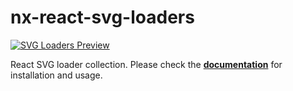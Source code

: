 # nx-react-svg-loaders

[![SVG Loaders Preview](https://github.com/ngeenx/nx-svg-loaders/blob/main/docs/static/img/nx-svg-loaders-preview.gif?raw=true)](https://ngeenx.github.io/nx-svg-loaders/)

React SVG loader collection. Please check the **[documentation](https://ngeenx.github.io/nx-svg-loaders/docs/category/react)** for installation and usage.
